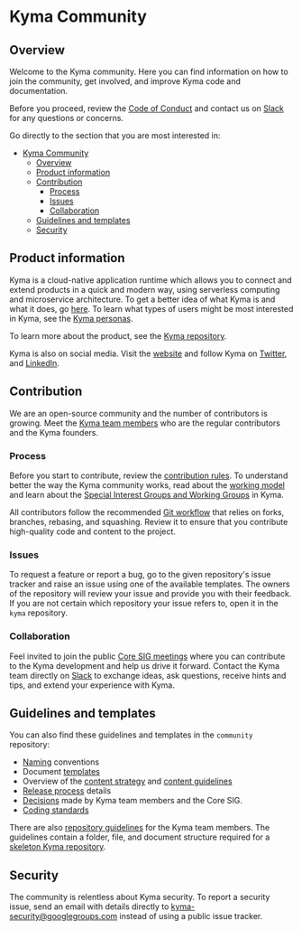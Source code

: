 # Kyma Community

## Overview

Welcome to the Kyma community. Here you can find information on how to join the community, get involved, and improve Kyma code and documentation.

Before you proceed, review the [Code of Conduct](./docs/01-contributing/01-code-of-conduct.md) and contact us on [Slack](http://slack.kyma-project.io/) for any questions or concerns.

Go directly to the section that you are most interested in:
- [Kyma Community](#kyma-community)
    - [Overview](#overview)
    - [Product information](#product-information)
    - [Contribution](#contribution)
        - [Process](#process)
        - [Issues](#issues)
        - [Collaboration](#collaboration)
    - [Guidelines and templates](#guidelines-and-templates)
    - [Security](#security)

## Product information

Kyma is a cloud-native application runtime which allows you to connect and extend products in a quick and modern way, using serverless computing and microservice architecture. To get a better idea of what Kyma is and what it does, go [here](manifesto/README.md). To learn what types of users might be most interested in Kyma, see the [Kyma personas](manifesto/personas.md).

To learn more about the product, see the [Kyma repository](https://github.com/kyma-project/kyma/blob/main/README.md).

Kyma is also on social media. Visit the [website](https://kyma-project.io/) and follow Kyma on [Twitter](https://twitter.com/kymaproject), and [LinkedIn](https://www.linkedin.com/company/kyma-project/).

## Contribution

We are an open-source community and the number of contributors is growing. Meet the [Kyma team members](https://github.com/orgs/kyma-project/people) who are the regular contributors and the Kyma founders.

### Process

Before you start to contribute, review the [contribution rules](./docs/01-contributing/02-contributing.md). To understand better the way the Kyma community works, read about the [working model](./docs/02-governance/01-governance.md) and learn about the [Special Interest Groups and Working Groups](./docs/04-collaboration/01-sig-and-wg.md) in Kyma.

All contributors follow the recommended [Git workflow](./docs/01-contributing/03-git-workflow.md) that relies on forks, branches, rebasing, and squashing. Review it to ensure that you contribute high-quality code and content to the project.

### Issues

To request a feature or report a bug, go to the given repository's issue tracker and raise an issue using one of the available templates.
The owners of the repository will review your issue and provide you with their feedback. If you are not certain which repository your issue refers to, open it in the `kyma` repository.

### Collaboration

Feel invited to join the public [Core SIG meetings](https://kyma-community.slack.com/messages/CBP7LKRPS/) where you can contribute to the Kyma development and help us drive it forward. Contact the Kyma team directly on [Slack](https://join.slack.com/t/kyma-community/shared_invite/enQtNDAwNzE4Mjk2NDE3LTJhOTlmZjM5YzkwNmEzNmY3ZjE2MTU2OTMxOGE4ZDM0MmU4ZWRkZGJiODgzNmRmMTYxMDYwNjZiMDAwMTA2OWM) to exchange ideas, ask questions, receive hints and tips, and extend your experience with Kyma.

## Guidelines and templates

You can also find these guidelines and templates in the `community` repository:

- [Naming](./docs/03-guidelines/technical/01-naming.md) conventions
- Document [templates](./docs/03-guidelines/templates)
- Overview of the [content strategy](./docs/03-guidelines/content/01-content-strategy.md) and [content guidelines](./guidelines/content-guidelines)
- [Release process](./docs/03-guidelines/releases) details
- [Decisions](./docs/04-collaboration/02-sig-core.md) made by Kyma team members and the Core SIG.
- [Coding standards](./docs/03-guidelines/technical)

There are also [repository guidelines](./docs/03-guidelines/repository/02-repository-template.md) for the Kyma team members. The guidelines contain a folder, file, and document structure required for a [skeleton Kyma repository](./guidelines/repository-guidelines/repository-template).

## Security

The community is relentless about Kyma security. To report a security issue, send an email with details directly to [kyma-security@googlegroups.com](mailto:kyma-security@googlegroups.com) instead of using a public issue tracker.
